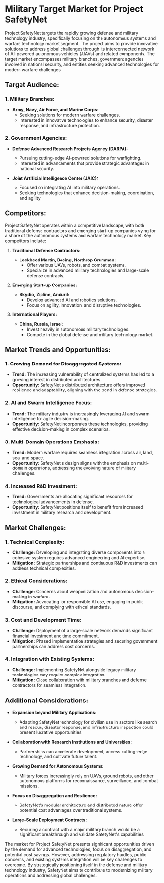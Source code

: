 # Military Target Market for Project SafetyNet

Project SafetyNet targets the rapidly growing defense and military technology industry, specifically focusing on the autonomous systems and warfare technology market segment. The project aims to provide innovative solutions to address global challenges through its interconnected network of AI-powered autonomous vehicles (AIAVs) and related components. The target market encompasses military branches, government agencies involved in national security, and entities seeking advanced technologies for modern warfare challenges.

## Target Audience:

### 1. Military Branches:

- **Army, Navy, Air Force, and Marine Corps:**
  - Seeking solutions for modern warfare challenges.
  - Interested in innovative technologies to enhance security, disaster response, and infrastructure protection.

### 2. Government Agencies:

- **Defense Advanced Research Projects Agency (DARPA):**
  - Pursuing cutting-edge AI-powered solutions for warfighting.
  - Interested in advancements that provide strategic advantages in national security.

- **Joint Artificial Intelligence Center (JAIC):**
  - Focused on integrating AI into military operations.
  - Seeking technologies that enhance decision-making, coordination, and agility.

## Competitors:

Project SafetyNet operates within a competitive landscape, with both traditional defense contractors and emerging start-up companies vying for a share of the autonomous systems and warfare technology market. Key competitors include:

1. **Traditional Defense Contractors:**
   - **Lockheed Martin, Boeing, Northrop Grumman:**
     - Offer various UAVs, robots, and combat systems.
     - Specialize in advanced military technologies and large-scale defense contracts.

2. **Emerging Start-up Companies:**
   - **Skydio, Zipline, Anduril:**
     - Develop advanced AI and robotics solutions.
     - Focus on agility, innovation, and disruptive technologies.

3. **International Players:**
   - **China, Russia, Israel:**
     - Invest heavily in autonomous military technologies.
     - Compete in the global defense and military technology market.

## Market Trends and Opportunities:

### 1. Growing Demand for Disaggregated Systems:

- **Trend:** The increasing vulnerability of centralized systems has led to a growing interest in distributed architectures.
- **Opportunity:** SafetyNet's distributed architecture offers improved resilience and adaptability, aligning with the trend in defense strategies.

### 2. AI and Swarm Intelligence Focus:

- **Trend:** The military industry is increasingly leveraging AI and swarm intelligence for agile decision-making.
- **Opportunity:** SafetyNet incorporates these technologies, providing effective decision-making in complex scenarios.

### 3. Multi-Domain Operations Emphasis:

- **Trend:** Modern warfare requires seamless integration across air, land, sea, and space.
- **Opportunity:** SafetyNet's design aligns with the emphasis on multi-domain operations, addressing the evolving nature of military challenges.

### 4. Increased R&D Investment:

- **Trend:** Governments are allocating significant resources for technological advancements in defense.
- **Opportunity:** SafetyNet positions itself to benefit from increased investment in military research and development.

## Market Challenges:

### 1. Technical Complexity:

- **Challenge:** Developing and integrating diverse components into a cohesive system requires advanced engineering and AI expertise.
- **Mitigation:** Strategic partnerships and continuous R&D investments can address technical complexities.

### 2. Ethical Considerations:

- **Challenge:** Concerns about weaponization and autonomous decision-making in warfare.
- **Mitigation:** Advocating for responsible AI use, engaging in public discourse, and complying with ethical standards.

### 3. Cost and Development Time:

- **Challenge:** Deployment of a large-scale network demands significant financial investment and time commitment.
- **Mitigation:** Phased implementation strategies and securing government partnerships can address cost concerns.

### 4. Integration with Existing Systems:

- **Challenge:** Implementing SafetyNet alongside legacy military technologies may require complex integration.
- **Mitigation:** Close collaboration with military branches and defense contractors for seamless integration.

## Additional Considerations:

- **Expansion beyond Military Applications:**
  - Adapting SafetyNet technology for civilian use in sectors like search and rescue, disaster response, and infrastructure inspection could present lucrative opportunities.

- **Collaboration with Research Institutions and Universities:**
  - Partnerships can accelerate development, access cutting-edge technology, and cultivate future talent.

- **Growing Demand for Autonomous Systems:**
  - Military forces increasingly rely on UAVs, ground robots, and other autonomous platforms for reconnaissance, surveillance, and combat missions.

- **Focus on Disaggregation and Resilience:**
  - SafetyNet's modular architecture and distributed nature offer potential cost advantages over traditional systems.

- **Large-Scale Deployment Contracts:**
  - Securing a contract with a major military branch would be a significant breakthrough and validate SafetyNet's capabilities.

The market for Project SafetyNet presents significant opportunities driven by the demand for advanced technologies, focus on disaggregation, and potential cost savings. However, addressing regulatory hurdles, public concerns, and existing systems integration will be key challenges to overcome. By strategically positioning itself in the defense and military technology industry, SafetyNet aims to contribute to modernizing military operations and addressing global challenges.